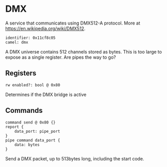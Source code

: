 #  DMX

A service that communicates using DMX512-A protocol. More at https://en.wikipedia.org/wiki/DMX512.

    identifier: 0x11cf8c05
    camel: dmx

A DMX universe contains 512 channels stored as bytes. This is too large to expose as a single register. 
Are pipes the way to go?

## Registers

    rw enabled?: bool @ 0x80

Determines if the DMX bridge is active

## Commands

    command send @ 0x80 {}
    report {
        data_port: pipe_port
    }
    pipe command data_port {
        data: bytes
    }    

Send a DMX packet, up to 513bytes long, including the start code.
